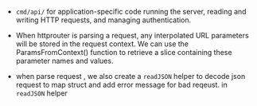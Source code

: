 - `cmd/api/` for application-specific code running the server, reading and writing HTTP requests, and managing authentication.

- When httprouter is parsing a request, any interpolated URL parameters will be
  stored in the request context. We can use the ParamsFromContext() function to
  retrieve a slice containing these parameter names and values.

- when parse request , we also create a `readJSON` helper to decode json request to map struct and add error message for bad reqeust. in `readJSON` helper
